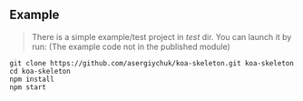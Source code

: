 ## Example

> There is a simple example/test project in *test* dir. You can launch it by run:
> (The example code not in the published module)
```shell
git clone https://github.com/asergiychuk/koa-skeleton.git koa-skeleton
cd koa-skeleton
npm install
npm start
```